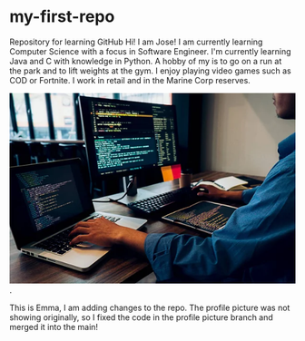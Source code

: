 # my-first-repo
Repository for learning GitHub
Hi! I am Jose!
I am currently learning Computer Science with a focus in Software Engineer.
I'm currently learning Java and C with knowledge in Python.
A hobby of my is to go on a run at the park and to lift weights at the gym.
I enjoy playing video games such as COD or Fortnite.
I work in retail and in the Marine Corp reserves.

![Alt text](https://github.com/jlopezvas/my-first-repo/blob/profile-picture/Profile%20pic.jpg).

This is Emma, I am adding changes to the repo. The profile picture was not showing originally, so I fixed the code in the profile picture branch and merged it into the main!

